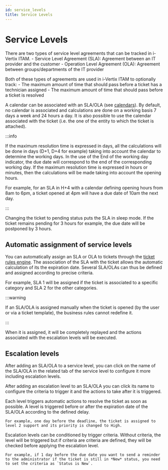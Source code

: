 ```yaml
---
id: service_levels
title: Service Levels
---
```


# Service Levels

There are two types of service level agreements that can be tracked in
i-Vertix ITAM. - Service Level Agreement (SLA): Agreement between an IT provider
and the customer - Operation Level Agreement (OLA): Agreement between
groups/departments of the IT provider

Both of these types of agreements are used in i-Vertix ITAM to optionally
track: - The maximum amount of time that should pass before a ticket has
a technician assigned - The maximum amount of time that should pass
before a ticket is resolved

A calendar can be associated with an SLA/OLA (see
[calendars](/asset-management/modules/configuration/dropdowns/calendar)). By
default, no calendar is associated and calculations are done on a
working basis 7 days a week and 24 hours a day. It is also possible to
use the calendar associated with the ticket (i.e. the one of the entity
to which the ticket is attached).

:::info

If the maximum resolution time is expressed in days, all the
calculations will be done in days (D+1, D+4 for example) taking into
account the calendar to determine the working days. In the use of the
End of the working day indicator, the due date will correspond to the
end of the corresponding working day. If the maximum resolution time
is expressed in hours or minutes, then the calculations will be made
taking into account the opening hours.

For example, for an SLA in H+4 with a calendar defining opening hours
from 8am to 6pm, a ticket opened at 4pm will have a due date of 10am
the next day.

:::

Changing the ticket to pending status puts the SLA in sleep mode. If the
ticket remains pending for 3 hours for example, the due date will be
postponed by 3 hours.

## Automatic assignment of service levels

You can automatically assign an SLA or OLA to tickets through the
[ticket rules engine](/asset-management/modules/administration/rules/ticketbusinessrules). The association of the SLA with the ticket allows the
automatic calculation of its the expiration date. Several SLA/OLAs can
thus be defined and assigned according to precise criteria.

For example, SLA 1 will be assigned if the ticket is associated to a
specific category and SLA 2 for the other categories.

:::warning

If an SLA/OLA is assigned manually when the ticket is opened (by the
user or via a ticket template), the business rules cannot redefine it.

:::

When it is assigned, it will be completely replayed and the actions
associated with the escalation levels will be executed.

## Escalation levels

After adding an SLA/OLA to a service level, you can click on the name of
the SLA/OLA in the related tab of the service level to configure it more
including escalation levels.

After adding an escalation level to an SLA/OLA you can click its name to
configure the criteria to trigger it and the actions to take after it is
triggered.

Each level triggers automatic actions to resolve the ticket as soon as
possible. A level is triggered before or after the expiration date of
the SLA/OLA according to the defined delay.

    For example, one day before the deadline, the ticket is assigned to level 2 support and its priority is changed to High.

Escalation levels can be conditioned by trigger criteria. Without
criteria, the level will be triggered but if criteria are criteria are
defined, they will be checked before applying the escalation level.

    For example, if 1 day before the due date you want to send a reminder to the administrator if the ticket is still in *New* status, you need to set the criteria as `Status is New`.
